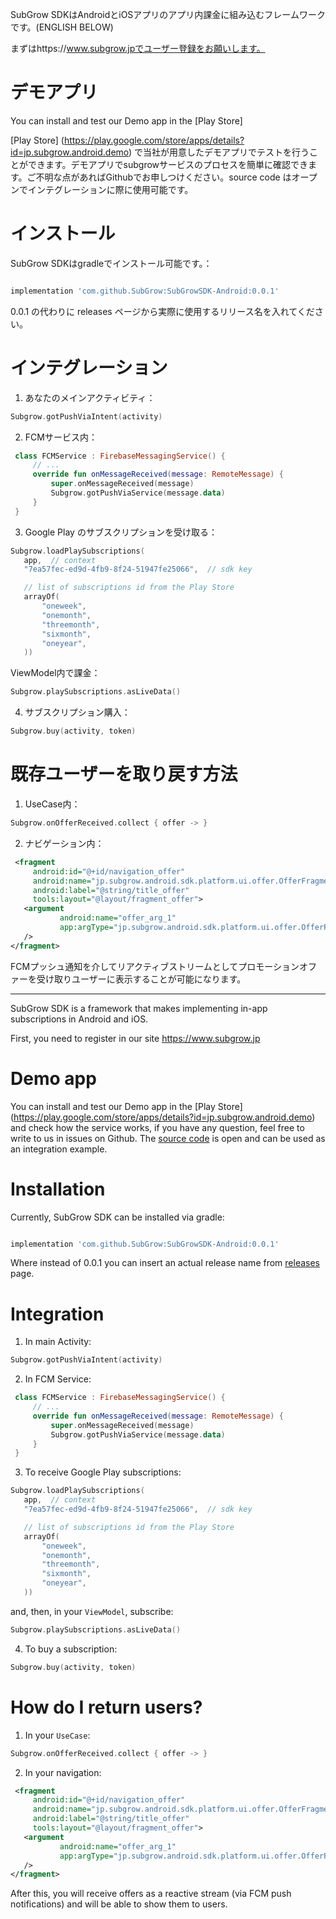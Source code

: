 
SubGrow SDKはAndroidとiOSアプリのアプリ内課金に組み込むフレームワークです。(ENGLISH BELOW)

まずはhttps://www.subgrow.jpでユーザー登録をお願いします。

# デモアプリ
You can install and test our Demo app in the [Play Store]

[Play Store] (https://play.google.com/store/apps/details?id=jp.subgrow.android.demo) で当社が用意したデモアプリでテストを行うことができます。デモアプリでsubgrowサービスのプロセスを簡単に確認できます。ご不明な点があればGithubでお申しつけください。source code はオープンでインテグレーションに際に使用可能です。

# インストール

SubGrow SDKはgradleでインストール可能です。：

```groovy

implementation 'com.github.SubGrow:SubGrowSDK-Android:0.0.1'
```
0.0.1 の代わりに releases ページから実際に使用するリリース名を入れてください。

# インテグレーション

1. あなたのメインアクティビティ：
```kotlin
Subgrow.gotPushViaIntent(activity)
```
2. FCMサービス内：

```kotlin
 class FCMService : FirebaseMessagingService() {
     // ...
     override fun onMessageReceived(message: RemoteMessage) {
         super.onMessageReceived(message)
         Subgrow.gotPushViaService(message.data)
     }
 }
```

3. Google Play のサブスクリプションを受け取る：
```kotlin
Subgrow.loadPlaySubscriptions(
   app,  // context
   "7ea57fec-ed9d-4fb9-8f24-51947fe25066",  // sdk key

   // list of subscriptions id from the Play Store
   arrayOf( 
       "oneweek",
       "onemonth",
       "threemonth",
       "sixmonth",
       "oneyear",
   ))
```

ViewModel内で課金：

```kotlin
Subgrow.playSubscriptions.asLiveData()
```

4. サブスクリプション購入：

```kotlin
Subgrow.buy(activity, token)
```

# 既存ユーザーを取り戻す方法

1. UseCase内：
```kotlin
Subgrow.onOfferReceived.collect { offer -> }
```

2. ナビゲーション内：
```xml
 <fragment
     android:id="@+id/navigation_offer"
     android:name="jp.subgrow.android.sdk.platform.ui.offer.OfferFragment"
     android:label="@string/title_offer"
     tools:layout="@layout/fragment_offer">
   <argument
           android:name="offer_arg_1"
           app:argType="jp.subgrow.android.sdk.platform.ui.offer.OfferParams"
   />
</fragment> 
```

 FCMプッシュ通知を介してリアクティブストリームとしてプロモーションオファーを受け取りユーザーに表示することが可能になります。

-------------
SubGrow SDK is a framework that makes implementing
in-app subscriptions in Android and iOS.


First, you need to register in our site https://www.subgrow.jp

# Demo app
You can install and test our Demo app in the [Play Store]
(https://play.google.com/store/apps/details?id=jp.subgrow.android.demo) and check how
the service works, if you have any question, feel
free to write to us in issues on Github. The [source code](./demo) is open and can be used as an integration example.

# Installation
Currently, SubGrow SDK can be installed via gradle:

```groovy

implementation 'com.github.SubGrow:SubGrowSDK-Android:0.0.1'
```

Where instead of 0.0.1 you can insert an actual release name from [releases](https://github.com/SubGrow/SubGrowSDK-Android/releases) page.

# Integration

1. In main Activity:
```kotlin
Subgrow.gotPushViaIntent(activity)
```
2. In FCM Service:

```kotlin
 class FCMService : FirebaseMessagingService() {
     // ...
     override fun onMessageReceived(message: RemoteMessage) {
         super.onMessageReceived(message)
         Subgrow.gotPushViaService(message.data)
     }
 }
```

3. To receive Google Play subscriptions:
```kotlin
Subgrow.loadPlaySubscriptions(
   app,  // context
   "7ea57fec-ed9d-4fb9-8f24-51947fe25066",  // sdk key

   // list of subscriptions id from the Play Store
   arrayOf( 
       "oneweek",
       "onemonth",
       "threemonth",
       "sixmonth",
       "oneyear",
   ))
```

and, then, in your `ViewModel`, subscribe:

```kotlin
Subgrow.playSubscriptions.asLiveData()
```

4. To buy a subscription:

```kotlin
Subgrow.buy(activity, token)
```

# How do I return users?

1. In your `UseCase`:
```kotlin
Subgrow.onOfferReceived.collect { offer -> }
```

2. In your navigation:
```xml
 <fragment
     android:id="@+id/navigation_offer"
     android:name="jp.subgrow.android.sdk.platform.ui.offer.OfferFragment"
     android:label="@string/title_offer"
     tools:layout="@layout/fragment_offer">
   <argument
           android:name="offer_arg_1"
           app:argType="jp.subgrow.android.sdk.platform.ui.offer.OfferParams"
   />
</fragment> 
```

After this, you will receive offers as a reactive
stream (via FCM push notifications) and will be
able to show them to users.


